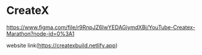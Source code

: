 # CreateX
https://www.figma.com/file/r9RnpJZ6IwYEDAGiymdXBj/YouTube-Createx-Marathon?node-id=0%3A1

website link(https://createxbuild.netlify.app)
